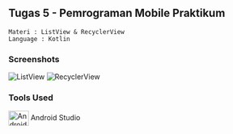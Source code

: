 ## Tugas 5 - Pemrograman Mobile Praktikum

```
Materi : ListView & RecyclerView
Language : Kotlin
```

### Screenshots
![ListView](https://user-images.githubusercontent.com/29942831/141340245-a5616ce6-e9eb-4940-9dab-442e6574f68b.png)
![RecyclerView](https://user-images.githubusercontent.com/29942831/141340361-a21dea20-3035-43ba-a0ba-849809c9d002.png)


### Tools Used
<p><img align="center" src="https://cdn.jsdelivr.net/npm/simple-icons@3.0.1/icons/androidstudio.svg" alt="Android Studio" height="30" width="40" /> Android Studio</p>
